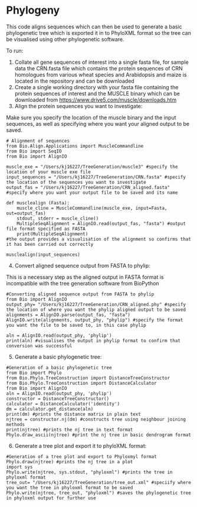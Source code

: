 # Phylogeny
This code aligns sequences which can then be used to generate a basic phylogenetic tree which is exported it in to PhyloXML format so the tree can be visualised using other phylogenetic software. 

To run:
1. Collate all gene sequences of interest into a single fasta file, for sample data the CRN.fasta file which contains the protein sequences of CRN homologues from various wheat species and Arabidopsis and maize is located in the repository and can be downloaded
2. Create a single working directory with your fasta file containing the protein sequences of interest and the MUSCLE binary which can be downloaded from https://www.drive5.com/muscle/downloads.htm
3. Align the protein sequences you want to investigate:

Make sure you specify the location of the muscle binary and the input sequences, as well as specifying where you want your aligned output to be saved. 
```
# Alignment of sequences
from Bio.Align.Applications import MuscleCommandline
from Bio import SeqIO
from Bio import AlignIO

muscle_exe = "/Users/kj16227/TreeGeneration/muscle3" #specify the location of your muscle exe file
input_sequences = "/Users/kj16227/TreeGeneration/CRN.fasta" #specify the location of the sequences you want to investigate
output_fas = "/Users/kj16227/TreeGeneration/CRN_aligned.fasta" #specify where you want your output file to be saved and its name

def musclealign (Fasta): 
    muscle_cline = MuscleCommandline(muscle_exe, input=Fasta, out=output_fas)
    stdout, stderr = muscle_cline()
    MultipleSeqAlignment = AlignIO.read(output_fas, "fasta") #output file format specified as FASTA
    print(MultipleSeqAlignment) 
#the output provides a visualisation of the alignment so confirms that it has been carried out correctly

musclealign(input_sequences)
``` 
4. Convert aligned sequence output from FASTA to phylip:

This is a necessary step as the aligned output in FASTA format is incompatible with the tree generation software from BioPython
```
#Converting aligned sequence output from FASTA to phylip
from Bio import AlignIO
output_phy= "/Users/kj16227/TreeGeneration/CRN_aligned.phy" #specify the location of where you want the phylip aligned output to be saved
alignments = AlignIO.parse(output_fas, "fasta")
AlignIO.write(alignments, output_phy, "phylip") #specify the format you want the file to be saved to, in this case phylip

aln = AlignIO.read(output_phy, 'phylip')
print(aln) #visualises the output in phylip format to confirm that conversion was successful
```
5. Generate a basic phylogenetic tree:
```
#Generation of a basic phylogenetic tree
from Bio import Phylo
from Bio.Phylo.TreeConstruction import DistanceTreeConstructor
from Bio.Phylo.TreeConstruction import DistanceCalculator
from Bio import AlignIO
aln = AlignIO.read(output_phy, 'phylip')
constructor = DistanceTreeConstructor()
calculator = DistanceCalculator('identity')
dm = calculator.get_distance(aln)
print(dm) #prints the distance matrix in plain text
njtree = constructor.nj(dm) #constructs tree using neighbour joining methods
print(njtree) #prints the nj tree in text format
Phylo.draw_ascii(njtree) #print the nj tree in basic dendrogram format
```
6. Generate a tree plot and export it to phyloXML format:
```
#Generation of a tree plot and export to Phyloxmyl format
Phylo.draw(njtree) #prints the nj tree in a plot
import sys
Phylo.write(njtree, sys.stdout, "phyloxml") #prints the tree in phyloxml format
tree_out= "/Users/kj16227/TreeGeneration/tree_out.xml" #speciify where you want the tree in phyloxml format to be saved
Phylo.write(njtree, tree_out, "phyloxml") #saves the phylogenetic tree in phyloxml output for further use
```
